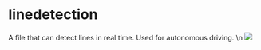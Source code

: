 # linedetection
A file that can detect lines in real time.
Used for autonomous driving.
\n <img src="https://img.shields.io/badge/autonomousdriving-61DAFB?style=flat&logo=retroacrch&logoColor=white"/>
